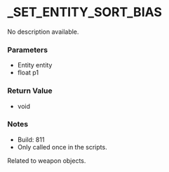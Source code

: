 # _SET_ENTITY_SORT_BIAS

No description available.

### Parameters
* Entity entity
* float p1

### Return Value
* void

### Notes
* Build: 811
* Only called once in the scripts.

Related to weapon objects.


